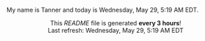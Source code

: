My name is Tanner and today is Wednesday, May 29, 5:19 AM EDT.

<p align="center">This <i>README</i> file is generated <b>every 3 hours</b>!</br>Last refresh: Wednesday, May 29, 5:19 AM EDT<br /></p>
